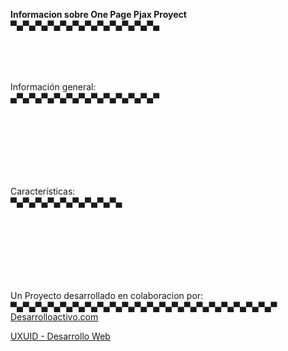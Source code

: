 <strong>Informacion sobre One Page Pjax Proyect</strong><br>
▀▄▀▄▀▄▀▄▀▄▀▄▀▄▀▄▀▄▀▄▀▄▀▄
<br>
<br>
<br>
<br>
<br>

Información general:<br>
▄▀▄▀▄▀▄▀▄▀▄▀▄▀▄▀▄▀▄▀▄▀▄▀
<br>
<br>
<br>
<br>
<br>
<br>
<br>
<br>

Características:<br>
▀▄▀▄▀▄▀▄▀▄▀▄▀▄▀▄▀▄
<br>
<br>
<br>
<br>
<br>
<br>
<br>
<br>


Un Proyecto desarrollado en colaboracion por:<br>
▀▄▀▄▀▄▀▄▀▄▀▄▀▄▀▄▀▄▀▄▀▄▀▄▀▄▀▄▀▄▀▄▀▄▀▄▀▄▀▄▀▄▀<br>
[Desarrolloactivo.com](http://desarrolloactivo.com/)

[UXUID - Desarrollo Web](http://uxuid.co/)
